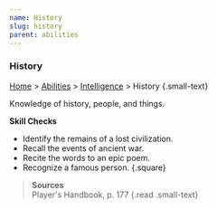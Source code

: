 ```yaml
---
name: History
slug: history
parent: abilities
---
```

### History
[Home](dm-operations-center) > [Abilities](abilities) > [Intelligence](intelligence) > History {.small-text}

Knowledge of history, people, and things.

**Skill Checks**<br/>
- Identify the remains of a lost civilization.
- Recall the events of ancient war.
- Recite the words to an epic poem.
- Recognize a famous person.
{.square}

> **Sources** <br/>
> Player's Handbook, p. 177
{.read .small-text}


